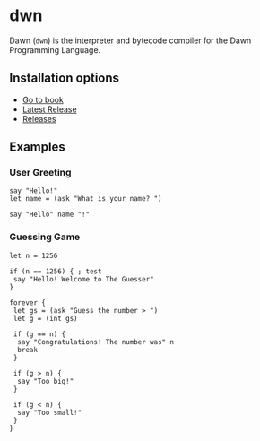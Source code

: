 # dwn

Dawn (`dwn`) is the interpreter and bytecode compiler for the Dawn Programming Language.

## Installation options

- [Go to book](https://arnabrollin.github.io/dwn-book)
- [Latest Release](https://github.com/ArnabRollin/dwn/release/latest)
- [Releases](https://arnabrollin.github.io/dwn/releases)

## Examples

### User Greeting

```dwn
say "Hello!"
let name = (ask "What is your name? ")

say "Hello" name "!"
```

### Guessing Game

```dwn
let n = 1256

if (n == 1256) { ; test
 say "Hello! Welcome to The Guesser"
}

forever {
 let gs = (ask "Guess the number > ")
 let g = (int gs)

 if (g == n) {
  say "Congratulations! The number was" n
  break
 }

 if (g > n) {
  say "Too big!"
 }

 if (g < n) {
  say "Too small!"
 }
}
```
